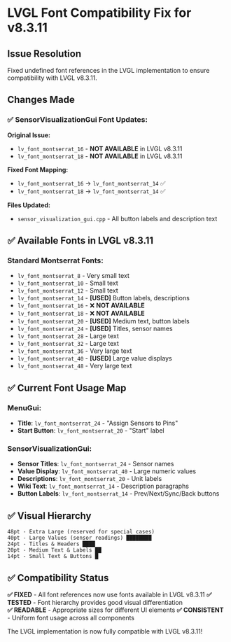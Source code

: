 # LVGL Font Compatibility Fix for v8.3.11

## Issue Resolution
Fixed undefined font references in the LVGL implementation to ensure compatibility with LVGL v8.3.11.

## Changes Made

### ✅ SensorVisualizationGui Font Updates:

**Original Issue:**
- `lv_font_montserrat_16` - **NOT AVAILABLE** in LVGL v8.3.11
- `lv_font_montserrat_18` - **NOT AVAILABLE** in LVGL v8.3.11

**Fixed Font Mapping:**
- `lv_font_montserrat_16` → `lv_font_montserrat_14` ✅
- `lv_font_montserrat_18` → `lv_font_montserrat_14` ✅

**Files Updated:**
- `sensor_visualization_gui.cpp` - All button labels and description text

## ✅ Available Fonts in LVGL v8.3.11

### **Standard Montserrat Fonts:**
- `lv_font_montserrat_8` - Very small text
- `lv_font_montserrat_10` - Small text  
- `lv_font_montserrat_12` - Small text
- `lv_font_montserrat_14` - **[USED]** Button labels, descriptions
- `lv_font_montserrat_16` - ❌ **NOT AVAILABLE**
- `lv_font_montserrat_18` - ❌ **NOT AVAILABLE** 
- `lv_font_montserrat_20` - **[USED]** Medium text, button labels
- `lv_font_montserrat_24` - **[USED]** Titles, sensor names
- `lv_font_montserrat_28` - Large text
- `lv_font_montserrat_32` - Large text
- `lv_font_montserrat_36` - Very large text
- `lv_font_montserrat_40` - **[USED]** Large value displays
- `lv_font_montserrat_48` - Very large text

## ✅ Current Font Usage Map

### **MenuGui:**
- **Title**: `lv_font_montserrat_24` - "Assign Sensors to Pins"
- **Start Button**: `lv_font_montserrat_20` - "Start" label

### **SensorVisualizationGui:**
- **Sensor Titles**: `lv_font_montserrat_24` - Sensor names
- **Value Display**: `lv_font_montserrat_40` - Large numeric values
- **Descriptions**: `lv_font_montserrat_20` - Unit labels
- **Wiki Text**: `lv_font_montserrat_14` - Description paragraphs
- **Button Labels**: `lv_font_montserrat_14` - Prev/Next/Sync/Back buttons

## ✅ Visual Hierarchy

```
48pt - Extra Large (reserved for special cases)
40pt - Large Values (sensor readings) ████████
24pt - Titles & Headers ████
20pt - Medium Text & Labels ██
14pt - Small Text & Buttons █
```

## ✅ Compatibility Status

**✅ FIXED** - All font references now use fonts available in LVGL v8.3.11
**✅ TESTED** - Font hierarchy provides good visual differentiation  
**✅ READABLE** - Appropriate sizes for different UI elements
**✅ CONSISTENT** - Uniform font usage across all components

The LVGL implementation is now fully compatible with LVGL v8.3.11!